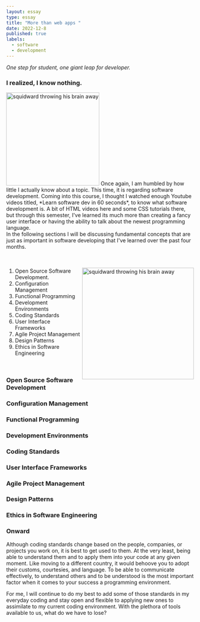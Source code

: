 ```yaml
---
layout: essay
type: essay
title: "More than web apps "
date: 2022-12-8
published: true
labels:
  - software
  - development
---
```

*One step for student, one giant leap for developer.*
### I realized, I know nothing.
<div>
  <img width="250px" class="rounded float-start pe-4" src="https://media.giphy.com/media/D0RvPABUNF3AQ/giphy.gif" alt="squidward throwing his brain away">
  Once again, I am humbled by how little I actually know about a topic. This time, it is regarding software development. Coming into this course, I thought I watched enough Youtube videos titled, *Learn software dev in 60 seconds*, to know what software development is. A bit of HTML videos here and some CSS tutorials there, but through this semester, I've learned its much more than creating a fancy user interface or having the ability to talk about the newest programming language. 
    <br>
    In the following sections I will be discussing fundamental concepts that are just as important in software developing that I've learned over the past four months.
  <br>
</div>
<br>
<br>
<div>
  <ol>
    <img 
        width="300px" 
        class="img-fluid" 
        src="https://media.giphy.com/media/D0RvPABUNF3AQ/giphy.gif" 
        alt="squidward throwing his brain away" 
        style="float:right;margin-left:2px;"
    >
    <li>Open Source Software Development.</li>   
    <li>Configuration Management</li>
    <li>Functional Programming</li>
    <li>Development Environments</li>
    <li>Coding Standards</li>
    <li>User Interface Frameworks</li>
    <li>Agile Project Management</li>
    <li>Design Patterns</li>
    <li>Ethics in Software Engineering</li>
  </ol>
</div>
<br>

### Open Source Software Development

### Configuration Management

### Functional Programming

### Development Environments

### Coding Standards

### User Interface Frameworks

### Agile Project Management

### Design Patterns

### Ethics in Software Engineering

### Onward
Although coding standards change based on the people, companies, or projects you work on, it is best to get used to them. At the very least, being able to understand them and to apply them into your code at any given moment. Like moving to a different country, it would behoove you to adopt their customs, courtesies, and language. To be able to communicate effectively, to understand others and to be understood is the most important factor when it comes to your success a programming environment.

For me, I will continue to do my best to add some of those standards in my everyday coding and stay open and flexible to applying new ones to assimilate to my current coding environment. With the plethora of tools available to us, what do we have to lose? 



